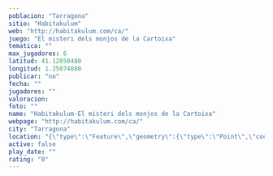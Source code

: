 ```yaml
---
poblacion: "Tarragona"
sitio: "Habitakulum"
web: "http://habitakulum.com/ca/"
juego: "El misteri dels monjos de la Cartoixa"
tematica: ""
max_jugadores: 6
latitud: 41.12050480
longitud: 1.25074880
publicar: "no"
fecha: ""
jugadores: ""
valoracion: 
foto: ""
name: "Habitakulum-El misteri dels monjos de la Cartoixa"
webpage: "http://habitakulum.com/ca/"
city: "Tarragona"
location: "{\"type\":\"Feature\",\"geometry\":{\"type\":\"Point\",\"coordinates\":[41.1205048,1.2507488]}}"
active: false
play_date: ""
rating: "0"
---
```

